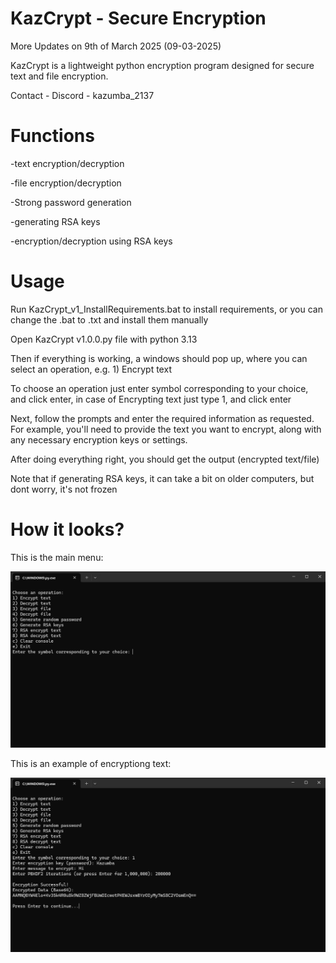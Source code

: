 # KazCrypt - Secure Encryption
More Updates on 9th of March 2025 (09-03-2025)

KazCrypt is a lightweight python encryption program designed for secure text and file encryption.

Contact - Discord - kazumba_2137

# Functions

-text encryption/decryption

-file encryption/decryption

-Strong password generation

-generating RSA keys

-encryption/decryption using RSA keys

# Usage

Run KazCrypt_v1_InstallRequirements.bat to install requirements, or you can change the .bat to .txt and install them manually

Open KazCrypt v1.0.0.py file with python 3.13

Then if everything is working, a windows should pop up, where you can select an operation, e.g. 1) Encrypt text

To choose an operation just enter symbol corresponding to your choice, and click enter, in case of Encrypting text just type 1, and click enter

Next, follow the prompts and enter the required information as requested. For example, you'll need to provide the text you want to encrypt, along with any necessary encryption keys or settings.

After doing everything right, you should get the output (encrypted text/file)

Note that if generating RSA keys, it can take a bit on older computers, but dont worry, it's not frozen

# How it looks?

This is the main menu:

![Menu](Photos/Menu.png "Main Menu")

This is an example of encryptiong text:

![Example of a text encryption](Photos/Text_Enc_Examp.png "Example of a text encryption")


